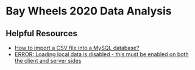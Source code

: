 # Bay Wheels 2020 Data Analysis

## Helpful Resources
- [How to import a CSV file into a MySQL database?](https://medium.com/@AviGoom/how-to-import-a-csv-file-into-a-mysql-database-ef8860878a68)
- [ERROR: Loading local data is disabled - this must be enabled on both the client and server sides](https://stackoverflow.com/questions/59993844/error-loading-local-data-is-disabled-this-must-be-enabled-on-both-the-client)